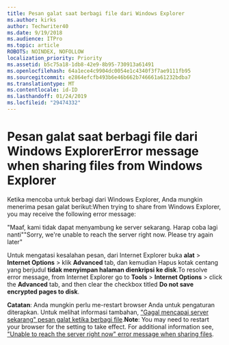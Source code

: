```yaml
---
title: Pesan galat saat berbagi file dari Windows Explorer
ms.author: kirks
author: Techwriter40
ms.date: 9/19/2018
ms.audience: ITPro
ms.topic: article
ROBOTS: NOINDEX, NOFOLLOW
localization_priority: Priority
ms.assetid: b5c75a18-1db8-42e9-8b95-730913a61491
ms.openlocfilehash: 64a1ece4c9904dc0054e1c4340f3f7ae9111fb95
ms.sourcegitcommit: e2864efcfb493b6e46b662b746661a61232bdba7
ms.translationtype: MT
ms.contentlocale: id-ID
ms.lasthandoff: 01/24/2019
ms.locfileid: "29474332"
---
```

# <a name="error-message-when-sharing-files-from-windows-explorer"></a><span data-ttu-id="25eda-102">Pesan galat saat berbagi file dari Windows Explorer</span><span class="sxs-lookup"><span data-stu-id="25eda-102">Error message when sharing files from Windows Explorer</span></span>

<span data-ttu-id="25eda-103">Ketika mencoba untuk berbagi dari Windows Explorer, Anda mungkin menerima pesan galat berikut:</span><span class="sxs-lookup"><span data-stu-id="25eda-103">When trying to share from Windows Explorer, you may receive the following error message:</span></span>
  
<span data-ttu-id="25eda-p101">"Maaf, kami tidak dapat menyambung ke server sekarang. Harap coba lagi nanti"</span><span class="sxs-lookup"><span data-stu-id="25eda-p101">"Sorry, we're unable to reach the server right now. Please try again later"</span></span>
  
<span data-ttu-id="25eda-106">Untuk mengatasi kesalahan pesan, dari Internet Explorer buka **alat** \> **Internet Options** \> klik **Advanced** tab, dan kemudian Hapus kotak centang yang berjudul **tidak menyimpan halaman dienkripsi ke disk**.</span><span class="sxs-lookup"><span data-stu-id="25eda-106">To resolve error message, from Internet Explorer go to **Tools** \> **Internet Options** \> click the **Advanced** tab, and then clear the checkbox titled **Do not save encrypted pages to disk**.</span></span> 
  
 <span data-ttu-id="25eda-p102">**Catatan**: Anda mungkin perlu me-restart browser Anda untuk pengaturan diterapkan. Untuk melihat informasi tambahan, ["Gagal mencapai server sekarang" pesan galat ketika berbagi file](https://go.microsoft.com/fwlink/?linkid=2022914).</span><span class="sxs-lookup"><span data-stu-id="25eda-p102">**Note**: You may need to restart your browser for the setting to take effect. For additional information see, ["Unable to reach the server right now" error message when sharing files](https://go.microsoft.com/fwlink/?linkid=2022914).</span></span>
  

